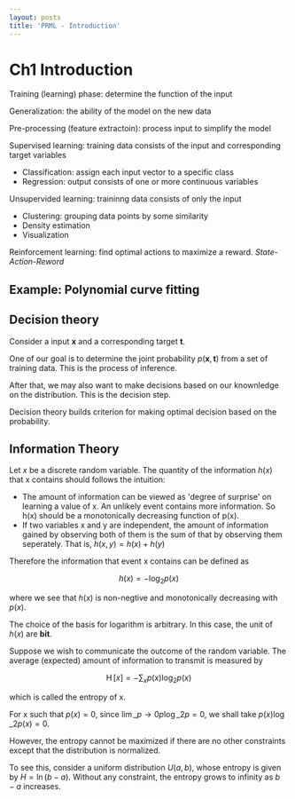 ```yaml
---
layout: posts
title: 'PRML - Introduction'
---
```

# Ch1 Introduction

Training (learning) phase: determine the function of the input

Generalization: the ability of the model on the new data

Pre-processing (feature extractoin): process input to simplify the model

Supervised learning: training data consists of the input and corresponding target variables

- Classification: assign each input vector to a specific class
- Regression: output consists of one or more continuous variables

Unsupervided learning: traininng data consists of only the input

- Clustering: grouping data points by some similarity
- Density estimation
- Visualization

Reinforcement learning: find optimal actions to maximize a reward. *State-Action-Reword*

## Example: Polynomial curve fitting

## Decision theory

Consider a input $\mathbf{x}$ and a corresponding target $\mathbf{t}$.

One of our goal is to determine the joint probability $p(\mathbf{x}, \mathbf{t})$ from a set of training data.
This is the process of inference.

After that, we may also want to make decisions based on our knownledge on the distribution. This is the decision step.

Decision theory builds criterion for making optimal decision based on the probability.




## Information Theory

Let $x$ be a discrete random variable. The quantity of the information $h(x)$ that x contains should follows the intuition:

- The amount of information can be viewed as 'degree of surprise' on learning a value of x. 
An unlikely event contains more information. So h(x) should be a monotonically decreasing function of p(x).
- If two variables x and y are independent, the amount of information gained by observing both of them is the sum of that by observing them seperately. That is, $h(x,y)=h(x)+h(y)$

Therefore the information that event x contains can be defined as

$$
h(x) = - \log_2 p(x)
$$

where we see that $h(x)$ is non-negtive and monotonically decreasing with $p(x)$. 

The choice of the basis for logarithm is arbitrary. In this case, the unit of $h(x)$ are **bit**.

Suppose we wish to communicate the outcome of the random variable. The average (expected) amount of information to transmit is measured by

$$
\operatorname{H}[x] = -\sum_x p(x) \log_2 p(x)
$$

which is called the entropy of x.

For x such that $p(x)=0$, since $\lim\_{p \rightarrow 0} p \log\_2 p = 0$, we shall take $p(x) \log\_2 p(x) = 0$.

However, the entropy cannot be maximized if there are no other constraints except that the distribution is normalized. 

To see this, consider a uniform distribution $U(a, b)$, whose entropy is given by $H = \ln (b-a)$. Without any constraint, the entropy grows to infinity as $b-a$ increases.

